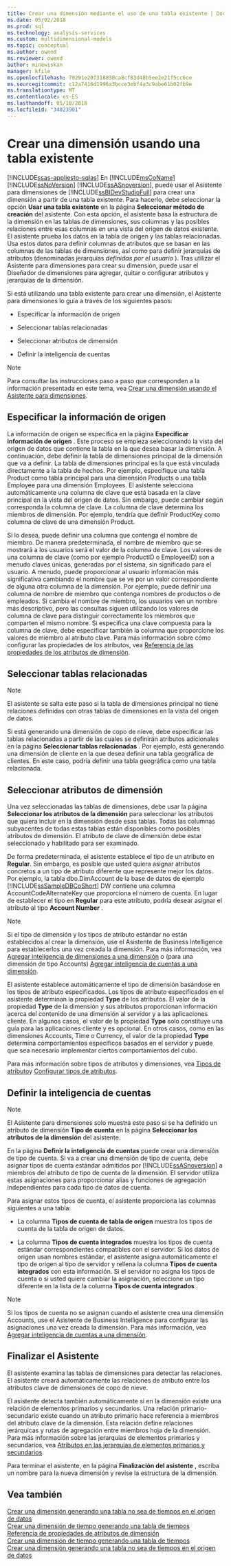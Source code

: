 ```yaml
---
title: Crear una dimensión mediante el uso de una tabla existente | Documentos de Microsoft
ms.date: 05/02/2018
ms.prod: sql
ms.technology: analysis-services
ms.custom: multidimensional-models
ms.topic: conceptual
ms.author: owend
ms.reviewer: owend
author: minewiskan
manager: kfile
ms.openlocfilehash: 70291e20f318830ca8cf83d48b5ee2e21f5cc6ce
ms.sourcegitcommit: c12a7416d1996a3bcce3ebf4a3c9abe61b02fb9e
ms.translationtype: MT
ms.contentlocale: es-ES
ms.lasthandoff: 05/10/2018
ms.locfileid: "34023901"
---
```

# <a name="create-a-dimension-by-using-an-existing-table"></a>Crear una dimensión usando una tabla existente
[!INCLUDE[ssas-appliesto-sqlas](../../includes/ssas-appliesto-sqlas.md)]
  En [!INCLUDE[msCoName](../../includes/msconame-md.md)] [!INCLUDE[ssNoVersion](../../includes/ssnoversion-md.md)] [!INCLUDE[ssASnoversion](../../includes/ssasnoversion-md.md)], puede usar el Asistente para dimensiones de [!INCLUDE[ssBIDevStudioFull](../../includes/ssbidevstudiofull-md.md)] para crear una dimensión a partir de una tabla existente. Para hacerlo, debe seleccionar la opción **Usar una tabla existente** en la página **Seleccionar método de creación** del asistente. Con esta opción, el asistente basa la estructura de la dimensión en las tablas de dimensiones, sus columnas y las posibles relaciones entre esas columnas en una vista del origen de datos existente. El asistente prueba los datos en la tabla de origen y las tablas relacionadas. Usa estos datos para definir columnas de atributos que se basan en las columnas de las tablas de dimensiones, así como para definir jerarquías de atributos (denominadas jerarquías *definidas por el usuario* ). Tras utilizar el Asistente para dimensiones para crear su dimensión, puede usar el Diseñador de dimensiones para agregar, quitar o configurar atributos y jerarquías de la dimensión.  
  
 Si está utilizando una tabla existente para crear una dimensión, el Asistente para dimensiones lo guía a través de los siguientes pasos:  
  
-   Especificar la información de origen  
  
-   Seleccionar tablas relacionadas  
  
-   Seleccionar atributos de dimensión  
  
-   Definir la inteligencia de cuentas  
  
> [!NOTE]  
>  Para consultar las instrucciones paso a paso que corresponden a la información presentada en este tema, vea [Crear una dimensión usando el Asistente para dimensiones](../../analysis-services/multidimensional-models/create-a-dimension-using-the-dimension-wizard.md).  
  
## <a name="specifying-the-source-information"></a>Especificar la información de origen  
 La información de origen se especifica en la página **Especificar información de origen** . Este proceso se empieza seleccionando la vista del origen de datos que contiene la tabla en la que desea basar la dimensión. A continuación, debe definir la tabla de dimensiones principal de la dimensión que va a definir. La tabla de dimensiones principal es la que está vinculada directamente a la tabla de hechos. Por ejemplo, especifique una tabla Product como tabla principal para una dimensión Products o una tabla Employee para una dimensión Employees. El asistente selecciona automáticamente una columna de clave que está basada en la clave principal en la vista del origen de datos. Sin embargo, puede cambiar según corresponda la columna de clave. La columna de clave determina los miembros de dimensión. Por ejemplo, tendría que definir ProductKey como columna de clave de una dimensión Product.  
  
 Si lo desea, puede definir una columna que contenga el nombre de miembro. De manera predeterminada, el nombre de miembro que se mostrará a los usuarios será el valor de la columna de clave. Los valores de una columna de clave (como por ejemplo ProductID o EmployeeID) son a menudo claves únicas, generadas por el sistema, sin significado para el usuario. A menudo, puede proporcionar al usuario información más significativa cambiando el nombre que se ve por un valor correspondiente de alguna otra columna de la dimensión. Por ejemplo, puede definir una columna de nombre de miembro que contenga nombres de productos o de empleados. Si cambia el nombre de miembro, los usuarios ven un nombre más descriptivo, pero las consultas siguen utilizando los valores de columna de clave para distinguir correctamente los miembros que comparten el mismo nombre. Si especifica una clave compuesta para la columna de clave, debe especificar también la columna que proporcione los valores de miembro al atributo clave. Para más información sobre cómo configurar las propiedades de los atributos, vea [Referencia de las propiedades de los atributos de dimensión](../../analysis-services/multidimensional-models/dimension-attribute-properties-reference.md).  
  
## <a name="selecting-related-tables"></a>Seleccionar tablas relacionadas  
  
> [!NOTE]  
>  El asistente se salta este paso si la tabla de dimensiones principal no tiene relaciones definidas con otras tablas de dimensiones en la vista del origen de datos.  
  
 Si está generando una dimensión de copo de nieve, debe especificar las tablas relacionadas a partir de las cuales se definirán atributos adicionales en la página **Seleccionar tablas relacionadas** . Por ejemplo, está generando una dimensión de cliente en la que desea definir una tabla geográfica de clientes. En este caso, podría definir una tabla geográfica como una tabla relacionada.  
  
## <a name="selecting-dimension-attributes"></a>Seleccionar atributos de dimensión  
 Una vez seleccionadas las tablas de dimensiones, debe usar la página **Seleccionar los atributos de la dimensión** para seleccionar los atributos que quiera incluir en la dimensión desde esas tablas. Todas las columnas subyacentes de todas estas tablas están disponibles como posibles atributos de dimensión. El atributo de clave de dimensión debe estar seleccionado y habilitado para ser examinado.  
  
 De forma predeterminada, el asistente establece el tipo de un atributo en **Regular**. Sin embargo, es posible que usted quiera asignar atributos concretos a un tipo de atributo diferente que represente mejor los datos. Por ejemplo, la tabla dbo.DimAccount de la base de datos de ejemplo [!INCLUDE[ssSampleDBCoShort](../../includes/sssampledbcoshort-md.md)] DW contiene una columna AccountCodeAlternateKey que proporciona el número de cuenta. En lugar de establecer el tipo en **Regular** para este atributo, podría desear asignar el atributo al tipo **Account Number** .  
  
> [!NOTE]  
>  Si el tipo de dimensión y los tipos de atributo estándar no están establecidos al crear la dimensión, use el Asistente de Business Intelligence para establecerlos una vez creada la dimensión. Para más información, vea [Agregar inteligencia de dimensiones a una dimensión](../../analysis-services/multidimensional-models/bi-wizard-add-dimension-intelligence-to-a-dimension.md) o (para una dimensión de tipo Accounts) [Agregar inteligencia de cuentas a una dimensión](../../analysis-services/multidimensional-models/bi-wizard-add-account-intelligence-to-a-dimension.md).  
  
 El asistente establece automáticamente el tipo de dimensión basándose en los tipos de atributo especificados. Los tipos de atributo especificados en el asistente determinan la propiedad **Type** de los atributos. El valor de la propiedad **Type** de la dimensión y sus atributos proporcionan información acerca del contenido de una dimensión al servidor y a las aplicaciones cliente. En algunos casos, el valor de la propiedad **Type** solo constituye una guía para las aplicaciones cliente y es opcional. En otros casos, como en las dimensiones Accounts, Time o Currency, el valor de la propiedad **Type** determina comportamientos específicos basados en el servidor y puede que sea necesario implementar ciertos comportamientos del cubo.  
  
 Para más información sobre tipos de atributos y dimensiones, vea [Tipos de atributo](../../analysis-services/multidimensional-models-olap-logical-dimension-objects/database-dimension-properties-types.md)y [Configurar tipos de atributos](../../analysis-services/multidimensional-models/attribute-properties-configure-attribute-types.md).  
  
## <a name="defining-account-intelligence"></a>Definir la inteligencia de cuentas  
  
> [!NOTE]  
>  El Asistente para dimensiones solo muestra este paso si se ha definido un atributo de dimensión **Tipo de cuenta** en la página **Seleccionar los atributos de la dimensión** del asistente.  
  
 En la página **Definir la inteligencia de cuentas** puede crear una dimensión de tipo de cuenta. Si va a crear una dimensión de tipo de cuenta, debe asignar tipos de cuenta estándar admitidos por [!INCLUDE[ssASnoversion](../../includes/ssasnoversion-md.md)] a miembros del atributo de tipo de cuenta de la dimensión. El servidor utiliza estas asignaciones para proporcionar alias y funciones de agregación independientes para cada tipo de datos de cuenta.  
  
 Para asignar estos tipos de cuenta, el asistente proporciona las columnas siguientes a una tabla:  
  
-   La columna **Tipos de cuenta de tabla de origen** muestra los tipos de cuenta de la tabla de origen de datos.  
  
-   La columna **Tipos de cuenta integrados** muestra los tipos de cuenta estándar correspondientes compatibles con el servidor. Si los datos de origen usan nombres estándar, el asistente asigna automáticamente el tipo de origen al tipo de servidor y rellena la columna **Tipos de cuenta integrados** con esta información. Si el servidor no asigna los tipos de cuenta o si usted quiere cambiar la asignación, seleccione un tipo diferente en la lista de la columna **Tipos de cuenta integrados** .  
  
> [!NOTE]  
>  Si los tipos de cuenta no se asignan cuando el asistente crea una dimensión Accounts, use el Asistente de Business Intelligence para configurar las asignaciones una vez creada la dimensión. Para más información, vea [Agregar inteligencia de cuentas a una dimensión](../../analysis-services/multidimensional-models/bi-wizard-add-account-intelligence-to-a-dimension.md).  
  
## <a name="completing-the-wizard"></a>Finalizar el Asistente  
 El asistente examina las tablas de dimensiones para detectar las relaciones. El asistente creará automáticamente las relaciones de atributo entre los atributos clave de dimensiones de copo de nieve.  
  
 El asistente detecta también automáticamente si en la dimensión existe una relación de elementos primarios y secundarios. Una relación primario-secundario existe cuando un atributo primario hace referencia a miembros del atributo clave de la dimensión. Esta relación define relaciones jerárquicas y rutas de agregación entre miembros hoja de la dimensión. Para más información sobre las jerarquías de elementos primarios y secundarios, vea [Atributos en las jerarquías de elementos primarios y secundarios](../../analysis-services/multidimensional-models/parent-child-dimension-attributes.md).  
  
 Para terminar el asistente, en la página **Finalización del asistente** , escriba un nombre para la nueva dimensión y revise la estructura de la dimensión.  
  
## <a name="see-also"></a>Vea también  
 [Crear una dimensión generando una tabla no sea de tiempos en el origen de datos](../../analysis-services/multidimensional-models/create-a-dimension-by-generating-a-non-time-table-in-the-data-source.md)   
 [Crear una dimensión de tiempo generando una tabla de tiempos](../../analysis-services/multidimensional-models/create-a-time-dimension-by-generating-a-time-table.md)   
 [Referencia de propiedades de atributos de dimensión](../../analysis-services/multidimensional-models/dimension-attribute-properties-reference.md)   
 [Crear una dimensión de tiempo generando una tabla de tiempos](../../analysis-services/multidimensional-models/create-a-time-dimension-by-generating-a-time-table.md)   
 [Crear una dimensión generando una tabla no sea de tiempos en el origen de datos](../../analysis-services/multidimensional-models/create-a-dimension-by-generating-a-non-time-table-in-the-data-source.md)  
  
  
